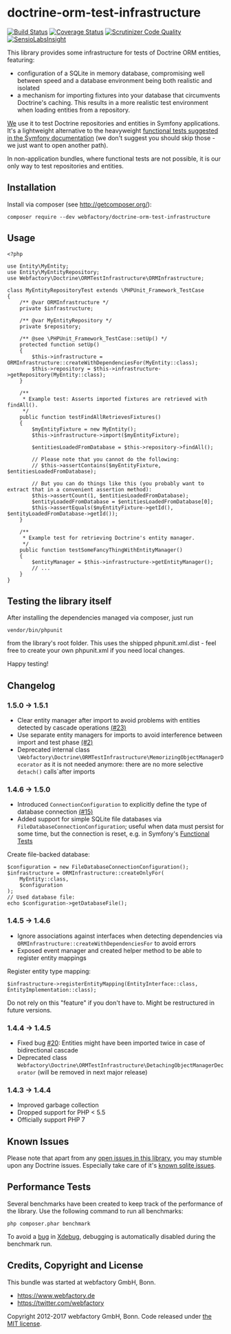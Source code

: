 doctrine-orm-test-infrastructure
================================

[![Build Status](https://travis-ci.org/webfactory/doctrine-orm-test-infrastructure.svg?branch=master)](https://travis-ci.org/webfactory/doctrine-orm-test-infrastructure)
[![Coverage Status](https://img.shields.io/coveralls/webfactory/doctrine-orm-test-infrastructure.svg)](https://coveralls.io/r/webfactory/doctrine-orm-test-infrastructure?branch=master)
[![Scrutinizer Code Quality](https://scrutinizer-ci.com/g/webfactory/doctrine-orm-test-infrastructure/badges/quality-score.png?b=master)](https://scrutinizer-ci.com/g/webfactory/doctrine-orm-test-infrastructure/?branch=master)
[![SensioLabsInsight](https://insight.sensiolabs.com/projects/ee876bf5-48d3-40ce-a488-3fafc5f776d7/mini.png)](https://insight.sensiolabs.com/projects/ee876bf5-48d3-40ce-a488-3fafc5f776d7)

This library provides some infrastructure for tests of Doctrine ORM entities, featuring:

- configuration of a SQLite in memory database, compromising well between speed and a database environment being both
  realistic and isolated 
- a mechanism for importing fixtures into your database that circumvents Doctrine's caching. This results in a more
  realistic test environment when loading entities from a repository.

[We](https://www.webfactory.de/) use it to test Doctrine repositories and entities in Symfony applications. It's a
lightweight alternative to the heavyweight [functional tests suggested in the Symfony documentation](http://symfony.com/doc/current/cookbook/testing/doctrine.html)
(we don't suggest you should skip those - we just want to open another path). 

In non-application bundles, where functional tests are not possible,
it is our only way to test repositories and entities.


Installation
------------

Install via composer (see http://getcomposer.org/):

    composer require --dev webfactory/doctrine-orm-test-infrastructure


Usage
-----

    <?php
    
    use Entity\MyEntity;
    use Entity\MyEntityRepository;
    use Webfactory\Doctrine\ORMTestInfrastructure\ORMInfrastructure;
    
    class MyEntityRepositoryTest extends \PHPUnit_Framework_TestCase
    {
        /** @var ORMInfrastructure */
        private $infrastructure;
        
        /** @var MyEntityRepository */
        private $repository;
        
        /** @see \PHPUnit_Framework_TestCase::setUp() */
        protected function setUp()
        {
            $this->infrastructure = ORMInfrastructure::createWithDependenciesFor(MyEntity::class);
            $this->repository = $this->infrastructure->getRepository(MyEntity::class);
        }
        
        /**
         * Example test: Asserts imported fixtures are retrieved with findAll().
         */
        public function testFindAllRetrievesFixtures()
        {
            $myEntityFixture = new MyEntity();
            $this->infrastructure->import($myEntityFixture);
            
            $entitiesLoadedFromDatabase = $this->repository->findAll();

            // Please note that you cannot do the following:
            // $this->assertContains($myEntityFixture, $entitiesLoadedFromDatabase);

            // But you can do things like this (you probably want to extract that in a convenient assertion method):
            $this->assertCount(1, $entitiesLoadedFromDatabase);
            $entityLoadedFromDatabase = $entitiesLoadedFromDatabase[0];
            $this->assertEquals($myEntityFixture->getId(), $entityLoadedFromDatabase->getId());
        }
        
        /**
         * Example test for retrieving Doctrine's entity manager.
         */
        public function testSomeFancyThingWithEntityManager()
        {
            $entityManager = $this->infrastructure->getEntityManager();
            // ...
        }
    }
    

Testing the library itself
--------------------------

After installing the dependencies managed via composer, just run

    vendor/bin/phpunit

from the library's root folder. This uses the shipped phpunit.xml.dist - feel free to create your own phpunit.xml if you
need local changes.

Happy testing!


## Changelog ##

### 1.5.0 -> 1.5.1 ###

- Clear entity manager after import to avoid problems with entities detected by cascade operations [(#23)](https://github.com/webfactory/doctrine-orm-test-infrastructure/issues/23)
- Use separate entity managers for imports to avoid interference between import and test phase [(#2)](https://github.com/webfactory/doctrine-orm-test-infrastructure/issues/2)
- Deprecated internal class ``\Webfactory\Doctrine\ORMTestInfrastructure\MemorizingObjectManagerDecorator`` as it is not needed anymore: there are no more selective ``detach()`` calls`after imports

### 1.4.6 -> 1.5.0 ###

- Introduced ``ConnectionConfiguration`` to explicitly define the type of database connection [(#15)](https://github.com/webfactory/doctrine-orm-test-infrastructure/pull/15)
- Added support for simple SQLite file databases via ``FileDatabaseConnectionConfiguration``; useful when data must persist for some time, but the connection is reset, e.g. in Symfony's [Functional Tests](http://symfony.com/doc/current/testing.html#functional-tests)


Create file-backed database:

    $configuration = new FileDatabaseConnectionConfiguration();
    $infrastructure = ORMInfrastructure::createOnlyFor(
        MyEntity::class,
        $configuration
    );
    // Used database file:
    echo $configuration->getDatabaseFile();

### 1.4.5 -> 1.4.6 ###

- Ignore associations against interfaces when detecting dependencies via ``ORMInfrastructure::createWithDependenciesFor`` to avoid errors
- Exposed event manager and created helper method to be able to register entity mappings


Register entity type mapping:

    $infrastructure->registerEntityMapping(EntityInterface::class, EntityImplementation::class);

Do not rely on this "feature" if you don't have to. Might be restructured in future versions.

### 1.4.4 -> 1.4.5 ###

- Fixed bug [#20](https://github.com/webfactory/doctrine-orm-test-infrastructure/issues/20): Entities might have been imported twice in case of bidirectional cascade
- Deprecated class ``Webfactory\Doctrine\ORMTestInfrastructure\DetachingObjectManagerDecorator`` (will be removed in next major release)

### 1.4.3 -> 1.4.4 ###

- Improved garbage collection
- Dropped support for PHP < 5.5
- Officially support PHP 7


Known Issues
------------

Please note that apart from any [open issues in this library](https://github.com/webfactory/doctrine-orm-test-infrastructure/issues), you
may stumble upon any Doctrine issues. Especially take care of it's [known sqlite issues](http://doctrine-dbal.readthedocs.org/en/latest/reference/known-vendor-issues.html#sqlite).


Performance Tests
-----------------

Several benchmarks have been created to keep track of the performance of the library.
Use the following command to run all benchmarks:
    
    php composer.phar benchmark
    
To avoid a [bug](http://bugs.xdebug.org/view.php?id=1070) in [Xdebug](http://xdebug.org/),
debugging is automatically disabled during the benchmark run.

Credits, Copyright and License
------------------------------

This bundle was started at webfactory GmbH, Bonn.

- <https://www.webfactory.de>
- <https://twitter.com/webfactory>

Copyright 2012-2017 webfactory GmbH, Bonn. Code released under [the MIT license](LICENSE).
